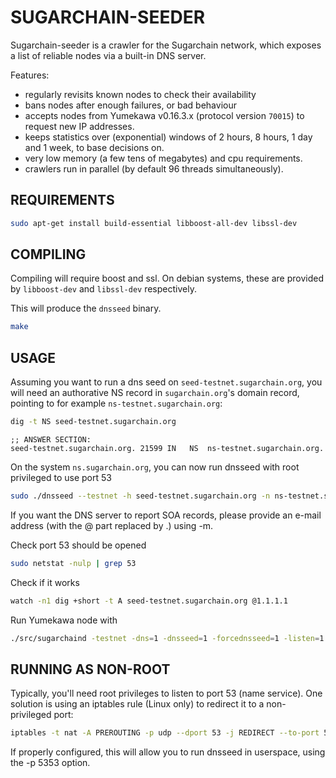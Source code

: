 SUGARCHAIN-SEEDER
==============

Sugarchain-seeder is a crawler for the Sugarchain network, which exposes a list of reliable nodes via a built-in DNS server.

Features:
* regularly revisits known nodes to check their availability
* bans nodes after enough failures, or bad behaviour
* accepts nodes from Yumekawa v0.16.3.x (protocol version `70015`) to request new IP addresses.
* keeps statistics over (exponential) windows of 2 hours, 8 hours, 1 day and 1 week, to base decisions on.
* very low memory (a few tens of megabytes) and cpu requirements.
* crawlers run in parallel (by default 96 threads simultaneously).

REQUIREMENTS
------------

```bash
sudo apt-get install build-essential libboost-all-dev libssl-dev
```

COMPILING
---------
Compiling will require boost and ssl. On debian systems, these are provided by `libboost-dev` and `libssl-dev` respectively.

This will produce the `dnsseed` binary.
```bash
make
```

USAGE
-----

Assuming you want to run a dns seed on `seed-testnet.sugarchain.org`, you will need an authorative NS record in `sugarchain.org`'s domain record, pointing to for example `ns-testnet.sugarchain.org`:

```bash
dig -t NS seed-testnet.sugarchain.org
```

```
;; ANSWER SECTION:
seed-testnet.sugarchain.org. 21599 IN	NS	ns-testnet.sugarchain.org.
```

On the system `ns.sugarchain.org`, you can now run dnsseed with root privileged to use port 53
```bash
sudo ./dnsseed --testnet -h seed-testnet.sugarchain.org -n ns-testnet.sugarchain.org -m sugarchain.dev.gmail.com
```

If you want the DNS server to report SOA records, please provide an e-mail address (with the @ part replaced by .) using -m.

Check port 53 should be opened
```bash
sudo netstat -nulp | grep 53
```

Check if it works
```bash
watch -n1 dig +short -t A seed-testnet.sugarchain.org @1.1.1.1
```

Run Yumekawa node with
```bash
./src/sugarchaind -testnet -dns=1 -dnsseed=1 -forcednsseed=1 -listen=1 -daemon
```


RUNNING AS NON-ROOT
-------------------

Typically, you'll need root privileges to listen to port 53 (name service). One solution is using an iptables rule (Linux only) to redirect it to a non-privileged port:

```bash
iptables -t nat -A PREROUTING -p udp --dport 53 -j REDIRECT --to-port 5353
```

If properly configured, this will allow you to run dnsseed in userspace, using the -p 5353 option.
